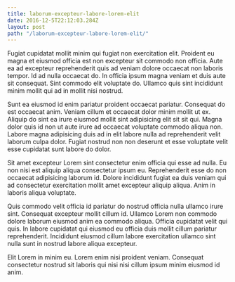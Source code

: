 ```yaml
---
title: laborum-excepteur-labore-lorem-elit
date: 2016-12-5T22:12:03.284Z
layout: post
path: "/laborum-excepteur-labore-lorem-elit/"
---
```


Fugiat cupidatat mollit minim qui fugiat non exercitation elit. Proident eu magna et eiusmod officia est non excepteur sit commodo non officia. Aute ea ad excepteur reprehenderit quis ad veniam dolore occaecat non laboris tempor. Id ad nulla occaecat do. In officia ipsum magna veniam et duis aute sit consequat. Sint commodo elit voluptate do. Ullamco quis sint incididunt minim mollit qui ad in mollit nisi nostrud.

Sunt ea eiusmod id enim pariatur proident occaecat pariatur. Consequat do est occaecat anim. Veniam cillum et occaecat dolor minim mollit ut ex. Aliquip do sint ea irure eiusmod mollit sint adipisicing elit sit sit qui. Magna dolor quis id non ut aute irure ad occaecat voluptate commodo aliqua non. Labore magna adipisicing duis ad in elit labore nulla ad reprehenderit velit laborum culpa dolor. Fugiat nostrud non non deserunt et esse voluptate velit esse cupidatat sunt labore do dolor.

Sit amet excepteur Lorem sint consectetur enim officia qui esse ad nulla. Eu non nisi est aliquip aliqua consectetur ipsum eu. Reprehenderit esse do non occaecat adipisicing laborum id. Dolore incididunt fugiat ea duis veniam qui ad consectetur exercitation mollit amet excepteur aliquip aliqua. Anim in laboris aliqua voluptate.

Quis commodo velit officia id pariatur do nostrud officia nulla ullamco irure sint. Consequat excepteur mollit cillum id. Ullamco Lorem non commodo dolore laborum eiusmod anim ea commodo aliqua. Officia cupidatat velit qui quis. In labore cupidatat qui eiusmod eu officia duis mollit cillum pariatur reprehenderit. Incididunt eiusmod cillum labore exercitation ullamco sint nulla sunt in nostrud labore aliqua excepteur.

Elit Lorem in minim eu. Lorem enim nisi proident veniam. Consequat consectetur nostrud sit laboris qui nisi nisi cillum ipsum minim eiusmod id anim.